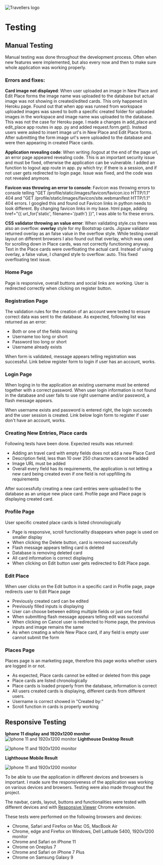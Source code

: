 ![Travellers logo](static/images/readme/travellers-logo-readme.png)

# Testing

## Manual Testing

Manual testing was done throughout the development process. Often when new features were implemented, but also every now and then to make sure whole application was working properly.

### Errors and fixes:
**Card image not displayed**: When user uploaded an image in New Place and Edit Place forms the image name was uploaded to the database but actual image was not showing in created/edited cards. This only happened in Heroku page. Found out that when app was runned from workspace uploaded images was saved to both a specific created folder for uploaded images in the workspace and image name was uploaded to the database. This was not the case for Heroku page. I made a changes in add_place and edit_place app routes in app. py and added request.form.get(). Instead users were asked to insert image url's in New Place and Edit Place forms. After submitting the form image url's were uploaded to the database and were then appearing in created Place cards. 

**Application revealing code**: When writing /logout at the end of the page url, an error page appeared revealing code. This is an important security issue and must be fixed, otherwise the application can be vulnerable. I added an function to logout app route in app. py which try: if there is a session, and if not user gets redirected to login page. Issue was fixed, and the code was not revealed anymore.

**Favicon was throwing an error to console**: Favicon was throwing errors to console telling "GET /profile/static/images/favicon/favicon.ico HTTP/1.1" 404 and "GET /profile/static/images/favicon/site.webmanifest HTTP/1.1" 404 errors. I googled this and found out Favicon links in python needs to look different. By changing favicon links in my base. html page, adding href="{{ url_for('static', filename='/path') }}", I was able to fix these errors. 

**CSS validator throwing an value error**: When validating style.css there was also an overflow: **overlay** style for my Bootstrap cards. Jigsaw validator returned overlay as an false value in the overflow style. While testing overall layout on different browsers I also found out that overlay, which was used for scrolling down in Place cards, was not correctly functioning anyway. Text in the Place cards were overfloating the actual card. Instead of using overlay, a false value, I changed style to overflow: auto. This fixed overfloating text issue. 


### Home Page

Page is responsive, overall buttons and social links are working. User is redirected correctly when clicking on register button. 

### Registration Page

The validation rules for the creation of an account were tested to ensure correct data was sent to the database. As expected, following list was returned as an error:

-   Both or one of the fields missing
-   Username too long or short
-   Password too long or short
-   Username already exists

When form is validated, message appears telling registration was successful. Link below register form to login if user has an account, works. 

### Login Page

When loging in to the application an existing username must be entered together with a correct password. When user login information is not found in the database and user fails to use right username and/or password, a flash message appears. 

When username exists and password is entered right, the login succeeds and the user session is created. Link below login form to register if user don't have an account, works.

### Creating New Entries, Place cards

Following tests have been done. Expected results was returned:

-   Adding an travel card with empty fields does not add a new Place Card
-   Description field, less than 10 over 250 characters cannot be added
-   Image URL must be added
-   Overall every field has its requirements, the application is not letting a new card being created even if one field is not uppfilling its requirements

After successfully creating a new card entries were uploaded to the database as an unique new place card. Profile page and Place page is displaying created card.

### Profile Page

User specific created place cards is listed chronologically 

-   Page is responsive, scroll functionality disappears when page is used on smaller display
-   When clicking the Delete button, card is removed successfully
-   Flash message appears telling card is deleted
-   Database is removing deleted card
-   All card information is correct displaying
-   When clicking on Edit button user gets redirected to Edit Place page.

### Edit Place

When user clicks on the Edit button in a specific card in Profile page, page redirects user to Edit Place page

-   Previously created card can be edited
-   Previously filled inputs is displaying
-   User can choose between editing multiple fields or just one field
-   When submitting flash message appears telling edit was successful
-   When clicking on Cancel user is redirected to Home page, the previous inputs and image remains the same
-   As when creating a whole New Place card, if any field is empty user cannot submit the form

### Places Page

Places page is an marketing page, therefore this page works whether users are logged in or not.

-   As expected, Place cards cannot be edited or deleted from this page
-   Place cards are listed chronologically
-   Place cards is loaded properly from the database, information is correct
-   All users created cards is displaying, different cards from different users.
-   Username is correct showed in "Created by:"
-   Scroll function in cards is properly working

## Responsive Testing

**Iphone 11 display and 1920x1200 monitor**
![Iphone 11 and 1920x1200 monitor](static/images/readme/screens.png) 
**Lighthouse Desktop Result**

![Iphone 11 and 1920x1200 monitor](static/images/readme/lighthouse-desktop.PNG) 

**Lighthouse Mobile Result**

![Iphone 11 and 1920x1200 monitor](static/images/readme/lighthouse-mobile.PNG) 

To be able to use the application in different devices and browsers is important. I made sure the responsiveness of the application was working on various devices and browsers. Testing were also made throughout the project. 

The navbar, cards, layout, buttons and functionalities were tested with different devices and with [Responsive Viewer](https://chrome.google.com/webstore/detail/responsive-viewer/inmopeiepgfljkpkidclfgbgbmfcennb) Chrome extension.

These tests were performed on the following browsers and devices:

-   Chrome, Safari and Firefox on Mac OS, MacBook Air 
-   Chrome, edge and Firefox on Windows, Dell Latitude 5400, 1920x1200 monitor
-   Chrome and Safari on iPhone 11
-   Chrome on Oneplus 7
-   Chrome and Safari on iPhone 7 Plus
-   Chrome on Samsung Galaxy 9
